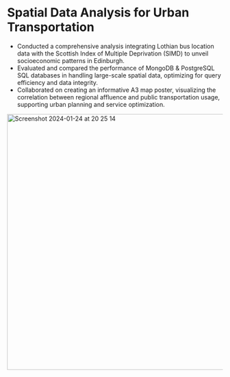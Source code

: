 # Spatial Data Analysis for Urban Transportation

* Conducted a comprehensive analysis integrating Lothian bus location data with the Scottish Index of Multiple Deprivation (SIMD) to unveil socioeconomic patterns in Edinburgh.
* Evaluated and compared the performance of MongoDB & PostgreSQL SQL databases in handling large-scale spatial data, optimizing for query efficiency and data integrity.
* Collaborated on creating an informative A3 map poster, visualizing the correlation between regional affluence and public transportation usage, supporting urban planning and service optimization.

<img width="597" alt="Screenshot 2024-01-24 at 20 25 14" src="https://github.com/rayaneB0t/Spatial-Data-Analysis-for-Urban-Transportation/assets/83134555/44c50507-7fbd-42db-838d-0d4bd4ac0c76">
